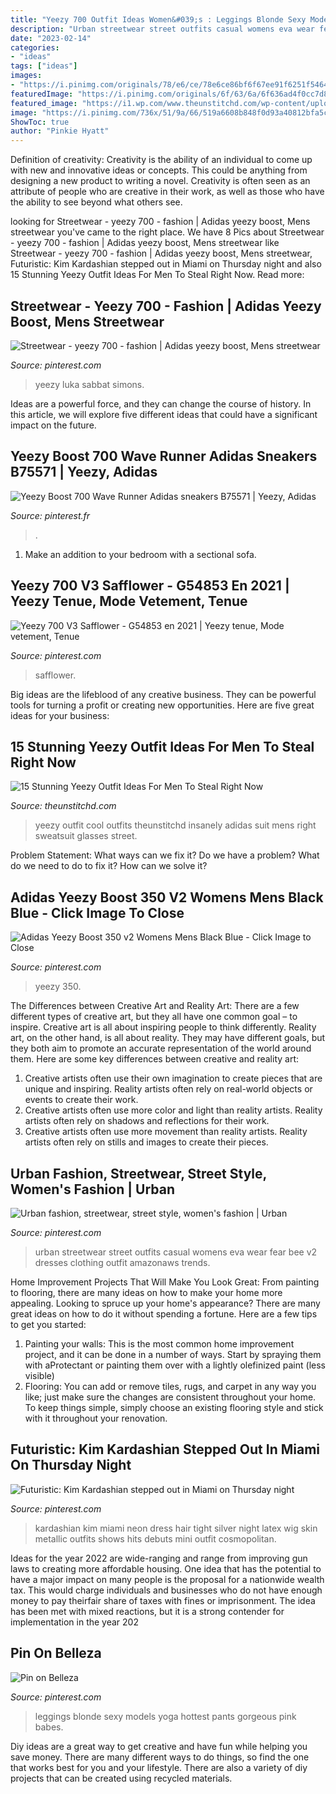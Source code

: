 ```yaml
---
title: "Yeezy 700 Outfit Ideas Women&#039;s : Leggings Blonde Sexy Models Yoga Hottest Pants Gorgeous Pink Babes"
description: "Urban streetwear street outfits casual womens eva wear fear bee v2 dresses clothing outfit amazonaws trends"
date: "2023-02-14"
categories:
- "ideas"
tags: ["ideas"]
images:
- "https://i.pinimg.com/originals/78/e6/ce/78e6ce86bf6f67ee91f6251f5464edf0.jpg"
featuredImage: "https://i.pinimg.com/originals/6f/63/6a/6f636ad4f0cc7d841a6fd11576859976.jpg"
featured_image: "https://i1.wp.com/www.theunstitchd.com/wp-content/uploads/2018/07/Insanely-cool-Yeezy-Outfit-Ideas-For-Men.jpg?fit=593%2C1348"
image: "https://i.pinimg.com/736x/51/9a/66/519a6608b848f0d93a40812bfa5cef1f.jpg"
ShowToc: true
author: "Pinkie Hyatt"
---
```



Definition of creativity:
Creativity is the ability of an individual to come up with new and innovative ideas or concepts. This could be anything from designing a new product to writing a novel. Creativity is often seen as an attribute of people who are creative in their work, as well as those who have the ability to see beyond what others see.

	

		
looking for Streetwear - yeezy 700 - fashion | Adidas yeezy boost, Mens streetwear you've came to the right place. We have 8 Pics about Streetwear - yeezy 700 - fashion | Adidas yeezy boost, Mens streetwear like Streetwear - yeezy 700 - fashion | Adidas yeezy boost, Mens streetwear, Futuristic: Kim Kardashian stepped out in Miami on Thursday night and also 15 Stunning Yeezy Outfit Ideas For Men To Steal Right Now. Read more:
		
    
## Streetwear - Yeezy 700 - Fashion | Adidas Yeezy Boost, Mens Streetwear

<img loading=lazy src="https://i.pinimg.com/originals/78/e6/ce/78e6ce86bf6f67ee91f6251f5464edf0.jpg" onerror="this.onerror=null;this.src='https://tse4.mm.bing.net/th?id=OIP.-9-fNQ6UNi8NTInMYzkb-QHaHa&amp;pid=15.1';" alt="Streetwear - yeezy 700 - fashion | Adidas yeezy boost, Mens streetwear">

_Source: pinterest.com_

>yeezy luka sabbat simons. 

	

Ideas are a powerful force, and they can change the course of history. In this article, we will explore five different ideas that could have a significant impact on the future.

    
## Yeezy Boost 700 Wave Runner Adidas Sneakers B75571 | Yeezy, Adidas

<img loading=lazy src="https://i.pinimg.com/736x/d5/b0/8e/d5b08e98109650e41257b53c48204fbf.jpg" onerror="this.onerror=null;this.src='https://tse4.mm.bing.net/th?id=OIP.OFBpsmDOm_ahL3JiFYihBgHaHN&amp;pid=15.1';" alt="Yeezy Boost 700 Wave Runner Adidas sneakers B75571 | Yeezy, Adidas">

_Source: pinterest.fr_

>. 

	

1. Make an addition to your bedroom with a sectional sofa.

    
## Yeezy 700 V3 Safflower - G54853 En 2021 | Yeezy Tenue, Mode Vetement, Tenue

<img loading=lazy src="https://i.pinimg.com/736x/51/9a/66/519a6608b848f0d93a40812bfa5cef1f.jpg" onerror="this.onerror=null;this.src='https://tse3.mm.bing.net/th?id=OIP.f8A3IjlHOdd5p28FkY0h9AHaHa&amp;pid=15.1';" alt="Yeezy 700 V3 Safflower - G54853 en 2021 | Yeezy tenue, Mode vetement, Tenue">

_Source: pinterest.com_

>safflower. 

	

Big ideas are the lifeblood of any creative business. They can be powerful tools for turning a profit or creating new opportunities. Here are five great ideas for your business:

    
## 15 Stunning Yeezy Outfit Ideas For Men To Steal Right Now

<img loading=lazy src="https://i1.wp.com/www.theunstitchd.com/wp-content/uploads/2018/07/Insanely-cool-Yeezy-Outfit-Ideas-For-Men.jpg?fit=593%2C1348" onerror="this.onerror=null;this.src='https://tse1.mm.bing.net/th?id=OIP.pMKPn6_a1qlFZB-5lmXKhgHaQ1&amp;pid=15.1';" alt="15 Stunning Yeezy Outfit Ideas For Men To Steal Right Now">

_Source: theunstitchd.com_

>yeezy outfit cool outfits theunstitchd insanely adidas suit mens right sweatsuit glasses street. 

	

Problem Statement: What ways can we fix it?
Do we have a problem?
What do we need to do to fix it?
How can we solve it?

    
## Adidas Yeezy Boost 350 V2 Womens Mens Black Blue - Click Image To Close

<img loading=lazy src="https://i.pinimg.com/originals/6f/63/6a/6f636ad4f0cc7d841a6fd11576859976.jpg" onerror="this.onerror=null;this.src='https://tse4.mm.bing.net/th?id=OIP.81G0gdbhwtBDEeeyIyJ8qQHaHa&amp;pid=15.1';" alt="Adidas Yeezy Boost 350 v2 Womens Mens Black Blue - Click Image to Close">

_Source: pinterest.com_

>yeezy 350. 

	

The Differences between Creative Art and Reality Art: There are a few different types of creative art, but they all have one common goal – to inspire.
Creative art is all about inspiring people to think differently. Reality art, on the other hand, is all about reality. They may have different goals, but they both aim to promote an accurate representation of the world around them. Here are some key differences between creative and reality art: 
1) Creative artists often use their own imagination to create pieces that are unique and inspiring. Reality artists often rely on real-world objects or events to create their work. 
2) Creative artists often use more color and light than reality artists. Reality artists often rely on shadows and reflections for their work. 
3) Creative artists often use more movement than reality artists. Reality artists often rely on stills and images to create their pieces.

    
## Urban Fashion, Streetwear, Street Style, Women&#039;s Fashion | Urban

<img loading=lazy src="https://i.pinimg.com/originals/0f/23/bb/0f23bb665d92bcf07696ab88b5352a39.jpg" onerror="this.onerror=null;this.src='https://tse3.mm.bing.net/th?id=OIP.Kxh-x58mqrWil8Pq0Pv9hAAAAA&amp;pid=15.1';" alt="Urban fashion, streetwear, street style, women&#039;s fashion | Urban">

_Source: pinterest.com_

>urban streetwear street outfits casual womens eva wear fear bee v2 dresses clothing outfit amazonaws trends. 

	

Home Improvement Projects That Will Make You Look Great: From painting to flooring, there are many ideas on how to make your home more appealing.
Looking to spruce up your home's appearance? There are many great ideas on how to do it without spending a fortune. Here are a few tips to get you started:
1. Painting your walls: This is the most common home improvement project, and it can be done in a number of ways. Start by spraying them with aProtectant or painting them over with a lightly olefinized paint (less visible) 
2. Flooring: You can add or remove tiles, rugs, and carpet in any way you like; just make sure the changes are consistent throughout your home. To keep things simple, simply choose an existing flooring style and stick with it throughout your renovation.

    
## Futuristic: Kim Kardashian Stepped Out In Miami On Thursday Night

<img loading=lazy src="https://i.pinimg.com/736x/b1/7a/b1/b17ab1111684669bf980c2f683a96f9b.jpg" onerror="this.onerror=null;this.src='https://tse1.mm.bing.net/th?id=OIP.YFjuyf9t35fjj_9PkljBIAHaLI&amp;pid=15.1';" alt="Futuristic: Kim Kardashian stepped out in Miami on Thursday night">

_Source: pinterest.com_

>kardashian kim miami neon dress hair tight silver night latex wig skin metallic outfits shows hits debuts mini outfit cosmopolitan. 

	

Ideas for the year 2022 are wide-ranging and range from improving gun laws to creating more affordable housing. One idea that has the potential to have a major impact on many people is the proposal for a nationwide wealth tax. This would charge individuals and businesses who do not have enough money to pay theirfair share of taxes with fines or imprisonment. The idea has been met with mixed reactions, but it is a strong contender for implementation in the year 202
    
## Pin On Belleza

<img loading=lazy src="https://i.pinimg.com/736x/e0/c6/bf/e0c6bf160c9d873fcb38d4609c752c57.jpg" onerror="this.onerror=null;this.src='https://tse4.mm.bing.net/th?id=OIP.52G94l3HNE4CUk9miezL9gHaNL&amp;pid=15.1';" alt="Pin on Belleza">

_Source: pinterest.com_

>leggings blonde sexy models yoga hottest pants gorgeous pink babes. 

	

Diy ideas are a great way to get creative and have fun while helping you save money. There are many different ways to do things, so find the one that works best for you and your lifestyle. There are also a variety of diy projects that can be created using recycled materials.

